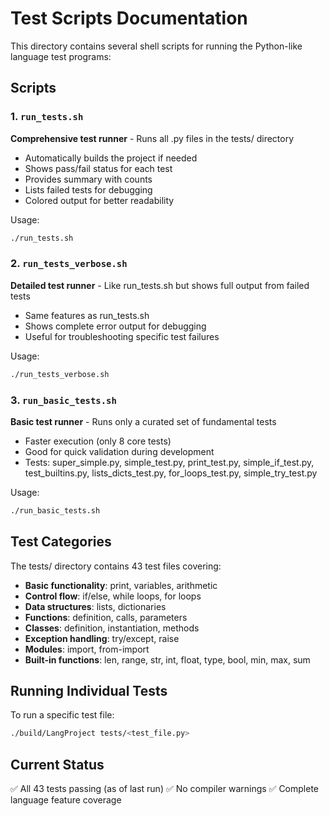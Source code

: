 # Test Scripts Documentation

This directory contains several shell scripts for running the Python-like language test programs:

## Scripts

### 1. `run_tests.sh`
**Comprehensive test runner** - Runs all .py files in the tests/ directory
- Automatically builds the project if needed
- Shows pass/fail status for each test
- Provides summary with counts
- Lists failed tests for debugging
- Colored output for better readability

Usage:
```bash
./run_tests.sh
```

### 2. `run_tests_verbose.sh`
**Detailed test runner** - Like run_tests.sh but shows full output from failed tests
- Same features as run_tests.sh
- Shows complete error output for debugging
- Useful for troubleshooting specific test failures

Usage:
```bash
./run_tests_verbose.sh
```

### 3. `run_basic_tests.sh`
**Basic test runner** - Runs only a curated set of fundamental tests
- Faster execution (only 8 core tests)
- Good for quick validation during development
- Tests: super_simple.py, simple_test.py, print_test.py, simple_if_test.py, test_builtins.py, lists_dicts_test.py, for_loops_test.py, simple_try_test.py

Usage:
```bash
./run_basic_tests.sh
```

## Test Categories

The tests/ directory contains 43 test files covering:
- **Basic functionality**: print, variables, arithmetic
- **Control flow**: if/else, while loops, for loops
- **Data structures**: lists, dictionaries
- **Functions**: definition, calls, parameters
- **Classes**: definition, instantiation, methods
- **Exception handling**: try/except, raise
- **Modules**: import, from-import
- **Built-in functions**: len, range, str, int, float, type, bool, min, max, sum

## Running Individual Tests

To run a specific test file:
```bash
./build/LangProject tests/<test_file.py>
```

## Current Status

✅ All 43 tests passing (as of last run)
✅ No compiler warnings
✅ Complete language feature coverage
